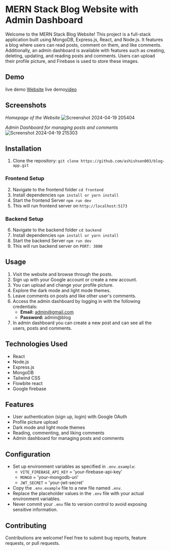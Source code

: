# MERN Stack Blog Website with Admin Dashboard

Welcome to the MERN Stack Blog Website! This project is a full-stack application built using MongoDB, Express.js, React, and Node.js. 
It features a blog where users can read posts, comment on them, and like comments. Additionally, an admin dashboard is available with 
features such as creating, deleting, updating, and reading posts and comments. Users can upload their profile picture, and Firebase is used to store these images.

## Demo
live demo [Website](https://blog-app-64zh.onrender.com)
live demo[video](https://www.youtube.com/watch?v=UOEPYxzzwO8)

## Screenshots

*Homepage of the Website*
![Screenshot 2024-04-19 205404](https://github.com/ashishsen003/blog-app/assets/112822104/fe66473a-8da9-4c0d-8f19-ef6ce3096238)

*Admin Dashboard for managing posts and comments*
![Screenshot 2024-04-19 215303](https://github.com/ashishsen003/blog-app/assets/112822104/75e21535-9d98-493f-860e-e3efbe3eeb5d)

## Installation

1. Clone the repository: `git clone https://github.com/ashishsen003/blog-app.git`
### Frontend Setup
2. Navigate to the frontend folder `cd frontend`
3. Install dependencies `npm install or yarn install`
4. Start the frontend Server `npm run dev`
5. This will run frontend server on `http://localhost:5173`
### Backend Setup
6. Navigate to the backend folder `cd backend`
7. Install dependencies `npm install or yarn install`
8. Start the backend Server `npm run dev`
9. This will run backend server on `PORT: 3000`



## Usage

1. Visit the website and browse through the posts.
2. Sign up with your Google account or create a new account.
3. You can upload and change your profile picture.
4. Explore the dark mode and light mode themes.
5. Leave comments on posts and like other user's comments.
6. Access the admin dashboard by logging in with the following credentials:
   - **Email:** admin@gmail.com
   - **Password:** admin@blog
7. In admin dashboard you can create a new post and can see all the users, posts and comments.

## Technologies Used

- React
- Node.js
- Express.js
- MongoDB
- Tailwind CSS
- Flowbite react
- Google firebase

## Features

- User authentication (sign up, login) with Google OAuth
- Profile picture upload
- Dark mode and light mode themes
- Reading, commenting, and liking comments
- Admin dashboard for managing posts and comments

## Configuration

- Set up environment variables as specified in `.env.example`:
  - `VITE_FIREBASE_API_KEY` = 'your-firebase-api-key'
  - `MONGO` = 'your-mongodb-uri'
  - `JWT_SECRET` = 'your-jwt-secret'
- Copy the `.env.example` file to a new file named `.env`.
- Replace the placeholder values in the `.env` file with your actual environment variables.
- Never commit your `.env` file to version control to avoid exposing sensitive information.

## Contributing

Contributions are welcome! Feel free to submit bug reports, feature requests, or pull requests.
